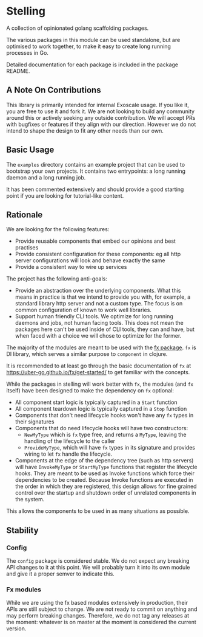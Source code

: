 # Stelling

A collection of opinionated golang scaffolding packages.

The various packages in this module can be used standalone, but are optimised to work together, to make it easy to create long running processes in Go.

Detailed documentation for each package is included in the package README.

## A Note On Contributions
This library is primarily intended for internal Exoscale usage. If you like it, you are free to use
it and fork it.
We are not looking to build any community around this or actively seeking any outside contribution.
We will accept PRs with bugfixes or features if they align with our direction. However we do not
intend to shape the design to fit any other needs than our own.

## Basic Usage
The `examples` directory contains an example project that can be used to bootstrap your own projects.
It contains two entrypoints: a long running daemon and a long running job.

It has been commented extensively and should provide a good starting point if you are looking for tutorial-like content.

## Rationale
We are looking for the following features:
* Provide reusable components that embed our opinions and best practises
* Provide consistent configuration for these components: eg all http server configurations will look and behave exactly the same
* Provide a consistent way to wire up services

The project has the following anti-goals:
* Provide an abstraction over the underlying components.
  What this means in practice is that we intend to provide you with, for example, a standard library http server and not a custom type.
  The focus is on common configuration of known to work well libraries.
* Support human friendly CLI tools.
  We optimize for long running daemons and jobs, not human facing tools.
  This does not mean the packages here can't be used inside of CLI tools, they can and have, but when faced with a choice we will chose
  to optimize for the former.

The majority of the modules are meant to be used with the [fx package](https://pkg.go.dev/go.uber.org/fx).
`fx` is DI library, which serves a similar purpose to `component` in clojure.

It is recommended to at least go through the basic documentation of `fx` at https://uber-go.github.io/fx/get-started/ to get familiar with the concepts.

While the packages in stelling will work better with `fx`, the modules (and `fx` itself) have been designed to make the dependency on `fx` optional:
* All component start logic is typically captured in a `Start` function
* All component teardown logic is typically captured in a `Stop` function
* Components that don't need lifecycle hooks won't have any `fx` types in their signatures
* Components that do need lifecycle hooks will have two constructors:
  - `NewMyType` which is `fx` type free, and returns a `MyType`, leaving the handling of the lifecycle to the caller
  - `ProvideMyType`, which will have `fx` types in its signature and provides wiring to let `fx` handle the lifecycle.
* Components at the edge of the dependency tree (such as http servers) will have `InvokeMyType` or `StartMyType` functions that register the lifecycle hooks.
  They are meant to be used as Invoke functions which force their dependencies to be created. Because Invoke functions are executed in the order in which they
  are registered, this design allows for fine grained control over the startup and shutdown order of unrelated components in the system.

This allows the components to be used in as many situations as possible.

## Stability

### Config
The `config` package is considered stable. We do not expect any breaking API changes to it at this point.
We will probably turn it into its own module and give it a proper semver to indicate this.

### Fx modules
While we are using the fx based modules extensively in production, their APIs are still subject to change.
We are not ready to commit on anything and may perform breaking changes.
Therefore, we do not tag any releases at the moment: whatever is on master at the moment is
considered the current version.
